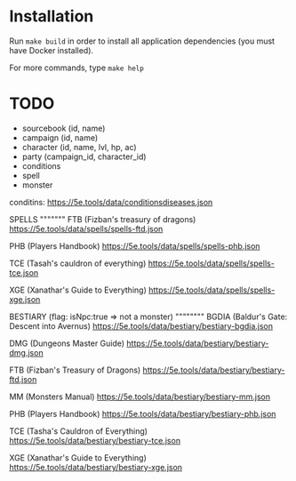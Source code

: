 # Installation
Run `make build` in order to install all application dependencies (you must have Docker installed).

For more commands, type `make help`

# TODO
* sourcebook (id, name)
* campaign (id, name)
* character (id, name, lvl, hp, ac)
* party (campaign_id, character_id)
* conditions
* spell
* monster

conditins: https://5e.tools/data/conditionsdiseases.json

SPELLS
"""""""
FTB (Fizban's treasury of dragons)
https://5e.tools/data/spells/spells-ftd.json

PHB (Players Handbook)
https://5e.tools/data/spells/spells-phb.json

TCE (Tasah's cauldron of everything)
https://5e.tools/data/spells/spells-tce.json

XGE (Xanathar's Guide to Everything)
https://5e.tools/data/spells/spells-xge.json


BESTIARY (flag: isNpc:true => not a monster)
""""""""
BGDIA (Baldur's Gate: Descent into Avernus)
https://5e.tools/data/bestiary/bestiary-bgdia.json


DMG (Dungeons Master Guide)
https://5e.tools/data/bestiary/bestiary-dmg.json


FTB (Fizban's Treasury of Dragons)
https://5e.tools/data/bestiary/bestiary-ftd.json

MM (Monsters Manual)
https://5e.tools/data/bestiary/bestiary-mm.json

PHB (Players Handbook)
https://5e.tools/data/bestiary/bestiary-phb.json

TCE (Tasha's Cauldron of Everything)
https://5e.tools/data/bestiary/bestiary-tce.json


XGE (Xanathar's Guide to Everything)
https://5e.tools/data/bestiary/bestiary-xge.json
